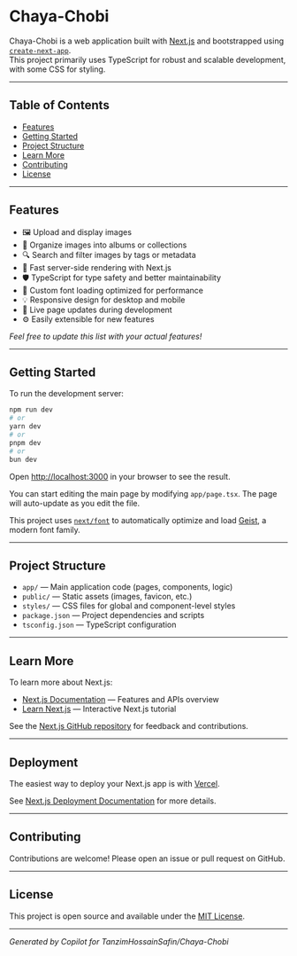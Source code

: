 # Chaya-Chobi

Chaya-Chobi is a web application built with [Next.js](https://nextjs.org) and bootstrapped using [`create-next-app`](https://nextjs.org/docs/app/api-reference/cli/create-next-app).  
This project primarily uses TypeScript for robust and scalable development, with some CSS for styling.

---

## Table of Contents
- [Features](#features)
- [Getting Started](#getting-started)
- [Project Structure](#project-structure)
- [Learn More](#learn-more)
- [Contributing](#contributing)
- [License](#license)

---

## Features

- 🖼️ Upload and display images
- 📂 Organize images into albums or collections
- 🔍 Search and filter images by tags or metadata
- 🚀 Fast server-side rendering with Next.js
- 🛡️ TypeScript for type safety and better maintainability
- 🎨 Custom font loading optimized for performance
- 💡 Responsive design for desktop and mobile
- 🔄 Live page updates during development
- ⚙️ Easily extensible for new features

*Feel free to update this list with your actual features!*

---

## Getting Started

To run the development server:

```bash
npm run dev
# or
yarn dev
# or
pnpm dev
# or
bun dev
```

Open [http://localhost:3000](http://localhost:3000) in your browser to see the result.

You can start editing the main page by modifying `app/page.tsx`. The page will auto-update as you edit the file.

This project uses [`next/font`](https://nextjs.org/docs/app/building-your-application/optimizing/fonts) to automatically optimize and load [Geist](https://vercel.com/font), a modern font family.

---

## Project Structure

- `app/` — Main application code (pages, components, logic)
- `public/` — Static assets (images, favicon, etc.)
- `styles/` — CSS files for global and component-level styles
- `package.json` — Project dependencies and scripts
- `tsconfig.json` — TypeScript configuration

---

## Learn More

To learn more about Next.js:

- [Next.js Documentation](https://nextjs.org/docs) — Features and APIs overview
- [Learn Next.js](https://nextjs.org/learn) — Interactive Next.js tutorial

See the [Next.js GitHub repository](https://github.com/vercel/next.js) for feedback and contributions.

---

## Deployment

The easiest way to deploy your Next.js app is with [Vercel](https://vercel.com/new?utm_medium=default-template&filter=next.js&utm_source=create-next-app&utm_campaign=create-next-app-readme).

See [Next.js Deployment Documentation](https://nextjs.org/docs/app/building-your-application/deploying) for more details.

---

## Contributing

Contributions are welcome! Please open an issue or pull request on GitHub.

---

## License

This project is open source and available under the [MIT License](LICENSE).

---

*Generated by Copilot for TanzimHossainSafin/Chaya-Chobi*
